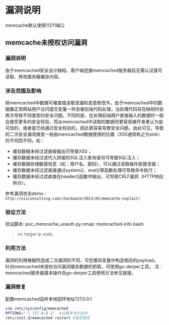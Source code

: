# 漏洞说明
memcache默认使用11211端口
## memcache未授权访问漏洞
### 漏洞说明
由于memcached安全设计缺陷，客户端连接memcached服务器后无需认证就可读取、修改服务器缓存内容。
### 涉及范围及影响
除memcached中数据可被直接读取泄漏和恶意修改外，由于memcached中的数据像正常网站用户访问提交变量一样会被后端代码处理，当处理代码存在缺陷时会再次导致不同类型的安全问题。不同的是，在处理前端用户直接输入的数据时一般会接受更多的安全校验，而从memcached中读取的数据则更容易被开发者认为是可信的，或者是已经通过安全校验的，因此更容易导致安全问题。由此可见，导致的二次安全漏洞类型一般由memcached数据使用的位置（XSS通常称之为sink）的不同而不同，如：
- 缓存数据未经过滤直接输出可导致XSS；
- 缓存数据未经过滤代入拼接的SQL注入查询语句可导致SQL注入；
- 缓存数据存储敏感信息（如：用户名、密码），可以通过读取操作直接泄漏；
- 缓存数据未经过滤直接通过system()、eval()等函数处理可导致命令执行；
- 缓存数据未经过滤直接在header()函数中输出，可导致CRLF漏洞（HTTP响应拆分）。

参考漏洞攻击demo：
`http://niiconsulting.com/checkmate/2013/05/memcache-exploit/`


### 验证方法
验证脚本: poc_memcache_unauth.py
nmap: memcached-info
bash: 
>nc target ip
>stats

### 利用方法
漏洞的利用根据所造成二次漏洞的不同，可在缓存变量中构造相应的payload。
针对memcached未授权访问漏洞缓存数据的抓取，可使用go-derper工具。
注：memcached服务器基本操作及go-derper工具使用方法参见链接。


### 漏洞修复
配置memcached监听本地回环地址127.0.0.1
```bash
vim /etc/sysconfig/memcached
OPTIONS="-l 127.0.0.1"  #设置本地为监听
/etc/init.d/memcached restart #重启服务
```